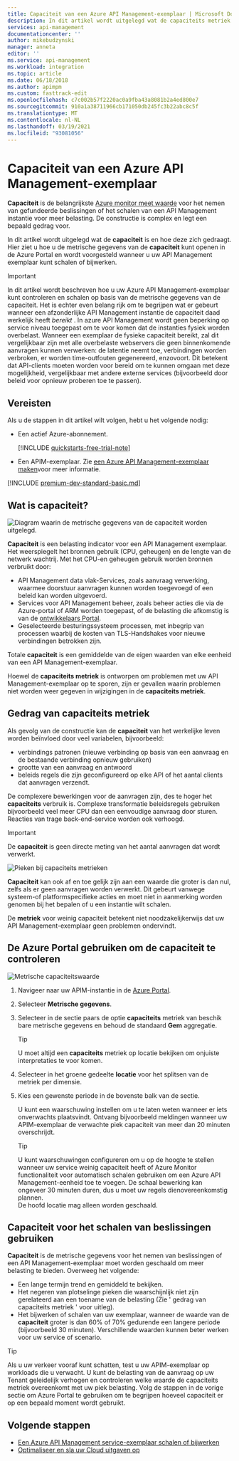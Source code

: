 ```yaml
---
title: Capaciteit van een Azure API Management-exemplaar | Microsoft Docs
description: In dit artikel wordt uitgelegd wat de capaciteits metriek is en hoe u weloverwogen beslissingen kunt nemen, of u een Azure API Management-exemplaar wilt schalen.
services: api-management
documentationcenter: ''
author: mikebudzynski
manager: anneta
editor: ''
ms.service: api-management
ms.workload: integration
ms.topic: article
ms.date: 06/18/2018
ms.author: apimpm
ms.custom: fasttrack-edit
ms.openlocfilehash: c7c002b57f2220ac0a9fba43a8081b2a4ed800e7
ms.sourcegitcommit: 910a1a38711966cb171050db245fc3b22abc8c5f
ms.translationtype: MT
ms.contentlocale: nl-NL
ms.lasthandoff: 03/19/2021
ms.locfileid: "93081056"
---
```

# <a name="capacity-of-an-azure-api-management-instance"></a>Capaciteit van een Azure API Management-exemplaar

**Capaciteit** is de belangrijkste [Azure monitor meet waarde](api-management-howto-use-azure-monitor.md#view-metrics-of-your-apis) voor het nemen van gefundeerde beslissingen of het schalen van een API Management instantie voor meer belasting. De constructie is complex en legt een bepaald gedrag voor.

In dit artikel wordt uitgelegd wat de **capaciteit** is en hoe deze zich gedraagt. Hier ziet u hoe u de metrische gegevens van de **capaciteit** kunt openen in de Azure Portal en wordt voorgesteld wanneer u uw API Management exemplaar kunt schalen of bijwerken.

> [!IMPORTANT]
> In dit artikel wordt beschreven hoe u uw Azure API Management-exemplaar kunt controleren en schalen op basis van de metrische gegevens van de capaciteit. Het is echter even belang rijk om te begrijpen wat er gebeurt wanneer een afzonderlijke API Management instantie de capaciteit daad werkelijk heeft *bereikt* . In azure API Management wordt geen beperking op service niveau toegepast om te voor komen dat de instanties fysiek worden overbelast. Wanneer een exemplaar de fysieke capaciteit bereikt, zal dit vergelijkbaar zijn met alle overbelaste webservers die geen binnenkomende aanvragen kunnen verwerken: de latentie neemt toe, verbindingen worden verbroken, er worden time-outfouten gegenereerd, enzovoort. Dit betekent dat API-clients moeten worden voor bereid om te kunnen omgaan met deze mogelijkheid, vergelijkbaar met andere externe services (bijvoorbeeld door beleid voor opnieuw proberen toe te passen).

## <a name="prerequisites"></a>Vereisten

Als u de stappen in dit artikel wilt volgen, hebt u het volgende nodig:

+ Een actief Azure-abonnement.

    [!INCLUDE [quickstarts-free-trial-note](../../includes/quickstarts-free-trial-note.md)]

+ Een APIM-exemplaar. Zie [een Azure API Management-exemplaar maken](get-started-create-service-instance.md)voor meer informatie.

[!INCLUDE [premium-dev-standard-basic.md](../../includes/api-management-availability-premium-dev-standard-basic.md)]

## <a name="what-is-capacity"></a>Wat is capaciteit?

![Diagram waarin de metrische gegevens van de capaciteit worden uitgelegd.](./media/api-management-capacity/capacity-ingredients.png)

**Capaciteit** is een belasting indicator voor een API Management exemplaar. Het weerspiegelt het bronnen gebruik (CPU, geheugen) en de lengte van de netwerk wachtrij. Met het CPU-en geheugen gebruik worden bronnen verbruikt door:

+ API Management data vlak-Services, zoals aanvraag verwerking, waarmee doorstuur aanvragen kunnen worden toegevoegd of een beleid kan worden uitgevoerd.
+ Services voor API Management beheer, zoals beheer acties die via de Azure-portal of ARM worden toegepast, of de belasting die afkomstig is van de [ontwikkelaars Portal](api-management-howto-developer-portal.md).
+ Geselecteerde besturingssysteem processen, met inbegrip van processen waarbij de kosten van TLS-Handshakes voor nieuwe verbindingen betrokken zijn.

Totale **capaciteit** is een gemiddelde van de eigen waarden van elke eenheid van een API Management-exemplaar.

Hoewel de **capaciteits metriek** is ontworpen om problemen met uw API Management-exemplaar op te sporen, zijn er gevallen waarin problemen niet worden weer gegeven in wijzigingen in de **capaciteits metriek**.

## <a name="capacity-metric-behavior"></a>Gedrag van capaciteits metriek

Als gevolg van de constructie kan de **capaciteit** van het werkelijke leven worden beïnvloed door veel variabelen, bijvoorbeeld:

+ verbindings patronen (nieuwe verbinding op basis van een aanvraag en de bestaande verbinding opnieuw gebruiken)
+ grootte van een aanvraag en antwoord
+ beleids regels die zijn geconfigureerd op elke API of het aantal clients dat aanvragen verzendt.

De complexere bewerkingen voor de aanvragen zijn, des te hoger het **capaciteits** verbruik is. Complexe transformatie beleidsregels gebruiken bijvoorbeeld veel meer CPU dan een eenvoudige aanvraag door sturen. Reacties van trage back-end-service worden ook verhoogd.

> [!IMPORTANT]
> De **capaciteit** is geen directe meting van het aantal aanvragen dat wordt verwerkt.

![Pieken bij capaciteits metrieken](./media/api-management-capacity/capacity-spikes.png)

**Capaciteit** kan ook af en toe gelijk zijn aan een waarde die groter is dan nul, zelfs als er geen aanvragen worden verwerkt. Dit gebeurt vanwege systeem-of platformspecifieke acties en moet niet in aanmerking worden genomen bij het bepalen of u een instantie wilt schalen.

De **metriek** voor weinig capaciteit betekent niet noodzakelijkerwijs dat uw API Management-exemplaar geen problemen ondervindt.
  
## <a name="use-the-azure-portal-to-examine-capacity"></a>De Azure Portal gebruiken om de capaciteit te controleren
  
![Metrische capaciteitswaarde](./media/api-management-capacity/capacity-metric.png)  

1. Navigeer naar uw APIM-instantie in de [Azure Portal](https://portal.azure.com/).
2. Selecteer **Metrische gegevens**.
3. Selecteer in de sectie paars de optie **capaciteits** metriek van beschik bare metrische gegevens en behoud de standaard **Gem** aggregatie.

    > [!TIP]
    > U moet altijd een **capaciteits** metriek op locatie bekijken om onjuiste interpretaties te voor komen.

4. Selecteer in het groene gedeelte **locatie** voor het splitsen van de metriek per dimensie.
5. Kies een gewenste periode in de bovenste balk van de sectie.

    U kunt een waarschuwing instellen om u te laten weten wanneer er iets onverwachts plaatsvindt. Ontvang bijvoorbeeld meldingen wanneer uw APIM-exemplaar de verwachte piek capaciteit van meer dan 20 minuten overschrijdt.

    >[!TIP]
    > U kunt waarschuwingen configureren om u op de hoogte te stellen wanneer uw service weinig capaciteit heeft of Azure Monitor functionaliteit voor automatisch schalen gebruiken om een Azure API Management-eenheid toe te voegen. De schaal bewerking kan ongeveer 30 minuten duren, dus u moet uw regels dienovereenkomstig plannen.  
    > De hoofd locatie mag alleen worden geschaald.

## <a name="use-capacity-for-scaling-decisions"></a>Capaciteit voor het schalen van beslissingen gebruiken

**Capaciteit** is de metrische gegevens voor het nemen van beslissingen of een API Management-exemplaar moet worden geschaald om meer belasting te bieden. Overweeg het volgende:

+ Een lange termijn trend en gemiddeld te bekijken.
+ Het negeren van plotselinge pieken die waarschijnlijk niet zijn gerelateerd aan een toename van de belasting (Zie ' gedrag van capaciteits metriek ' voor uitleg).
+ Het bijwerken of schalen van uw exemplaar, wanneer de waarde van de **capaciteit** groter is dan 60% of 70% gedurende een langere periode (bijvoorbeeld 30 minuten). Verschillende waarden kunnen beter werken voor uw service of scenario.

>[!TIP]  
> Als u uw verkeer vooraf kunt schatten, test u uw APIM-exemplaar op workloads die u verwacht. U kunt de belasting van de aanvraag op uw Tenant geleidelijk verhogen en controleren welke waarde de capaciteits metriek overeenkomt met uw piek belasting. Volg de stappen in de vorige sectie om Azure Portal te gebruiken om te begrijpen hoeveel capaciteit er op een bepaald moment wordt gebruikt.

## <a name="next-steps"></a>Volgende stappen

- [Een Azure API Management service-exemplaar schalen of bijwerken](upgrade-and-scale.md)
- [Optimaliseer en sla uw Cloud uitgaven op](../cost-management-billing/costs/quick-acm-cost-analysis.md?WT.mc_id=costmanagementcontent_docsacmhorizontal_-inproduct-learn)